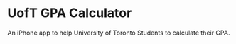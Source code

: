 UofT GPA Calculator
=================

An iPhone app to help University of Toronto Students to calculate their GPA.
